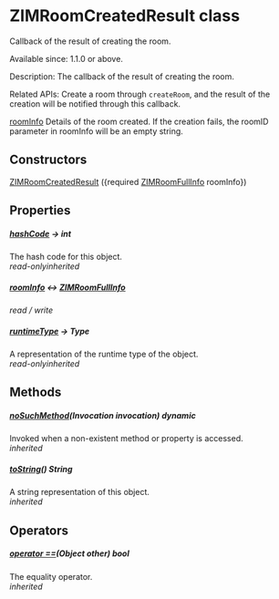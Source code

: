 


# ZIMRoomCreatedResult class









<p>Callback of the result of creating the room.</p>
<p>Available since: 1.1.0 or above.</p>
<p>Description: The callback of the result of creating the room.</p>
<p>Related APIs: Create a room through <code>createRoom</code>, and the result of the creation will be notified through this callback.</p>
<p><a href="../zego_uikit_prebuilt_live_audio_room/ZIMRoomCreatedResult/roomInfo.md">roomInfo</a> Details of the room created. If the creation fails, the roomID parameter in roomInfo will be an empty string.</p>




## Constructors

[ZIMRoomCreatedResult](../zego_uikit_prebuilt_live_audio_room/ZIMRoomCreatedResult/ZIMRoomCreatedResult.md) ({required [ZIMRoomFullInfo](../zego_uikit_prebuilt_live_audio_room/ZIMRoomFullInfo-class.md) roomInfo})

   


## Properties

##### [hashCode](../zego_uikit_prebuilt_live_audio_room/ZIMRoomCreatedResult/hashCode.md) &#8594; int



The hash code for this object.  
_<span class="feature">read-only</span><span class="feature">inherited</span>_



##### [roomInfo](../zego_uikit_prebuilt_live_audio_room/ZIMRoomCreatedResult/roomInfo.md) &#8596; [ZIMRoomFullInfo](../zego_uikit_prebuilt_live_audio_room/ZIMRoomFullInfo-class.md)



  
_<span class="feature">read / write</span>_



##### [runtimeType](../zego_uikit_prebuilt_live_audio_room/ZIMRoomCreatedResult/runtimeType.md) &#8594; Type



A representation of the runtime type of the object.  
_<span class="feature">read-only</span><span class="feature">inherited</span>_





## Methods

##### [noSuchMethod](../zego_uikit_prebuilt_live_audio_room/ZIMRoomCreatedResult/noSuchMethod.md)(Invocation invocation) dynamic



Invoked when a non-existent method or property is accessed.  
_<span class="feature">inherited</span>_



##### [toString](../zego_uikit_prebuilt_live_audio_room/ZIMRoomCreatedResult/toString.md)() String



A string representation of this object.  
_<span class="feature">inherited</span>_





## Operators

##### [operator ==](../zego_uikit_prebuilt_live_audio_room/ZIMRoomCreatedResult/operator_equals.md)(Object other) bool



The equality operator.  
_<span class="feature">inherited</span>_















